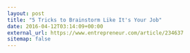 ```yaml
---
layout: post
title: "5 Tricks to Brainstorm Like It's Your Job"
date: 2016-04-12T03:14:09+00:00
external_url: https://www.entrepreneur.com/article/234637
sitemap: false
---
```

